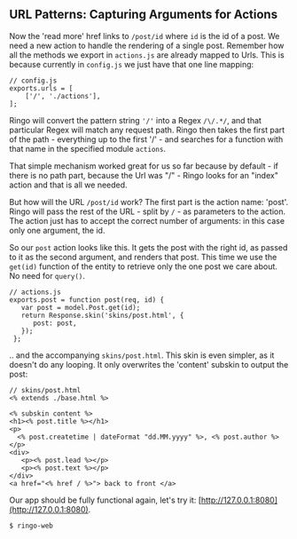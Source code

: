 URL Patterns: Capturing Arguments for Actions
-------------------------------------------------------

Now the 'read more' href links to `/post/id` where `id` is the id of a post. We need a new action to handle the rendering of a single post. Remember how all the methods we export in `actions.js` are already mapped to Urls. This is because currently in `config.js` we just have that one line mapping:

    // config.js
    exports.urls = [
        ['/', './actions'],
    ];

Ringo will convert the pattern string `'/'` into a Regex `/\/.*/`, and that particular Regex will match any request path. Ringo then takes the first part of the path - everything up to the first '/' - and searches for a function with that name in the specified module `actions`.

That simple mechanism worked great for us so far because by default - if there is no path part, because the Url was "/" - Ringo looks for an "index" action and that is all we needed.

But how will the URL `/post/id` work? The first part is the action name: 'post'. Ringo will pass the rest of the URL - split by `/` - as parameters to the action. The action just has to accept the correct number of arguments: in this case only one argument, the id.

So our `post` action looks like this. It gets the post with the right id, as passed to it as the second argument, and renders that post. This time we use the `get(id)` function of the entity to retrieve only the one post we care about. No need for `query()`.

    // actions.js
    exports.post = function post(req, id) {
       var post = model.Post.get(id);
       return Response.skin('skins/post.html', {
          post: post,
       });
     };

.. and the accompanying `skins/post.html`. This skin is even simpler, as it doesn't do any looping. It only overwrites the 'content' subskin to output the post:

    // skins/post.html
    <% extends ./base.html %>

    <% subskin content %>
    <h1><% post.title %></h1>
    <p>
      <% post.createtime | dateFormat "dd.MM.yyyy" %>, <% post.author %>
    </p>
    <div>
       <p><% post.lead %></p>
       <p><% post.text %></p>
    </div>
    <a href="<% href / %>"> back to front </a>


Our app should be fully functional again, let's try it: [http://127.0.0.1:8080](http://127.0.0.1:8080).

    $ ringo-web
